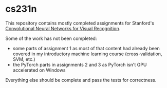 # cs231n

This repository contains mostly completed assignments for Stanford's [Convolutional Neural Networks for Visual Recognition](http://cs231n.github.io/). 

Some of the work has not been completed:
  - some parts of assignment 1 as most of that content had already been covered in my introductory machine learning course (cross-validation, SVM, etc.)
  - the PyTorch parts in assignments 2 and 3 as PyTorch isn't GPU accelerated on Windows
  
Everything else should be complete and pass the tests for correctness.
